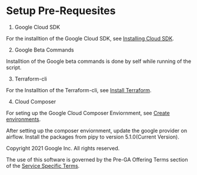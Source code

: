 # **Setup Pre-Requesites**

1. Google Cloud SDK

For the installtion of the Google Cloud SDK, see [Installing Cloud SDK](https://cloud.google.com/sdk/docs/install). 

2. Google Beta Commands 

Installtion of the Google beta commands is done by self while running of the script. 

3. Terraform-cli

For the Installtion of the Terraform-cli, see  [Install Terraform](https://learn.hashicorp.com/tutorials/terraform/install-cli).

4. Cloud Composer 

For seting up the Google Cloud Composer Enviornment, see [Create environments](https://cloud.google.com/composer/docs/how-to/managing/creating).

After setting up the composer enviornment, update the google provider on airflow. Install the packages from pipy to version 5.1.0(Current Version). 


Copyright 2021 Google Inc. All rights reserved.

The use of this software is governed by the Pre-GA Offering Terms section of the [Service Specific Terms](https://cloud.google.com/terms/service-terms#general-service-terms).
